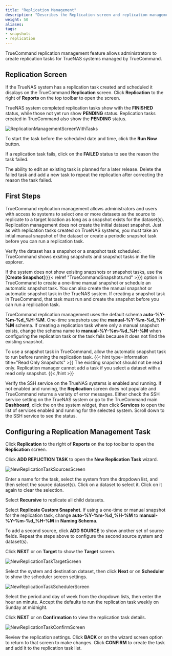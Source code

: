 ```yaml
---
title: "Replication Management"
description: "Describes the Replication screen and replication management feature for creating and viewing replication tasks in TrueCommand for TrueNAS systems."
weight: 50
aliases:
tags:
- snapshots
- replication
---
```


TrueCommand replication management feature allows administrators to create replication tasks for TrueNAS systems managed by TrueCommand. 

## Replication Screen
If the TrueNAS system has a replication task created and scheduled it displays on the TrueCommand **Replication** screen. 
Click **Replication** to the right of **Reports** on the top toolbar to open the screen.

TrueNAS system completed replication tasks show with the **FINISHED** status, while those not yet run show **PENDING** status. 
Replication tasks created in TrueCommand also show the **PENDING** status.

![ReplicationManagementScreenWithTasks](/images/TrueCommand/Replication/ReplicationManagementScreenWithTasks.png "Replication Management Screen")

To start the task before the scheduled date and time, click the <span class="iconify" data-icon="mdi:play"></span> **Run Now** button.

If a replication task fails, click on the **FAILED** status to see the reason the task failed.

The ability to edit an existing task is planned for a later release. 
Delete the failed task and add a new task to repeat the replication after correcting the reason the task failed.

## First Steps
TrueCommand replication management allows administrators and users with access to systems to select one or more datasets as the source to replicate to a target location as long as a snapshot exists for the dataset(s). 
Replication management does not create the initial dataset snapshot. 
Just as with replication tasks created on TrueNAS systems, you must take an intial manual snapshot of the dataset or create a periodic snapshot task before you can run a replication task. 

Verify the dataset has a snapshot or a snapshot task scheduled. 
TrueCommand shows exsiting snapshots and snapshot tasks in the file explorer. 

If the system does not show exisitng snapshots or snapshot tasks, use the [**Create Snapshot**]({{< relref "TrueCommandSnapshots.md" >}}) option in TrueCommand to create a one-time manual snapshot or schedule an automatic snapshot task. 
You can also create the manual snapshot or automatic snapshot task in the TrueNAS system.
If creating a snapshot task in TrueCommand, that task must run and create the snapshot before you can run a replication task.

TrueCommand replication management uses the default schema **auto-%Y-%m-%d_%H-%M**. 
One-time snapshots use the **manual-%Y-%m-%d_%H-%M** schema. 
If creating a replication task where only a manual snapshot exists, change the schema name to **manual-%Y-%m-%d_%H-%M** when configuring the replication task or the task fails because it does not find the existing snapshot. 

To use a snapshot task in TrueCommand, allow the automatic snapshot task to run before running the replication task.
{{< hint type=information title="Read Only Snapshots" >}}
The existing snapshot should not be read only. Replication manager cannot add a task if you select a dataset with a read only snapshot.
{{< /hint >}} 

Verify the SSH service on the TrueNAS systems is enabled and running. 
If not enabled and running, the **Replication** screen does not populate and TrueCommand returns a variaty of error messages.
Either check the SSH service setting on the TrueNAS system or go to the TrueCommand main **Dashboard**, click the <span class="iconify" data-icon="ic:round-more-vert"></span> on the system widget, then click **Services** to open the list of services enabled and running for the selected system. 
Scroll down to the SSH service to see the status.

## Configuring a Replication Management Task
Click **Replication** to the right of **Reports** on the top toolbar to open the **Replication** screen. 

Click **ADD REPLICTION TASK** to open the **New Replication Task** wizard.

![NewReplicationTaskSourcesScreen](/images/TrueCommand/Replication/NewReplicationTaskSourcesScreen.png "New Replication Task Sources")

Enter a name for the task, select the system from the dropdown list, and then select the source dataset(s). 
Click on a dataset to select it. Click on it again to clear the selection.

Select **Recursive** to replicate all child datasets.

Select **Replicate Custom Snapshot**. 
If using a one-time or manual snapshot for the replication task, change **auto-%Y-%m-%d_%H-%M** to **manual-%Y-%m-%d_%H-%M** in **Naming Schema**.

To add a second source, click **ADD SOURCE** to show another set of source fields. 
Repeat the steps above to configure the second source system and dataset(s).

Click **NEXT** or on **Target** to show the **Target** screen.

![NewReplicationTaskTargetScreen](/images/TrueCommand/Replication/NewReplicationTaskTargetScreen.png "New Replication Task Target")

Select the system and destination dataset, then click **Next** or on **Scheduler** to show the scheduler screen settings.

![NewReplicationTaskSchedulerScreen](/images/TrueCommand/Replication/NewReplicationTaskSchedulerScreen.png "New Replication Task Scheduler")

Select the period and day of week from the dropdown lists, then enter the hour an minute. 
Accept the defaults to run the replication task weekly on Sunday at midnight.

Click **NEXT** or on **Confirmation** to view the replication task details. 

![NewReplicationTaskConfirmScreen](/images/TrueCommand/Replication/NewReplicationTaskConfirmScreen.png "New Replication Task Confirmation")

Review the replication settings. 
Click **BACK** or on the wizard screen option to return to that screen to make changes. 
Click **CONFIRM** to create the task and add it to the replication task list.
